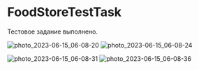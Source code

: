 # FoodStoreTestTask
Тестовое задание выполнено.

![photo_2023-06-15_06-08-20](https://github.com/shprotx/FoodStoreTestTask/assets/59147207/13081f8e-22ee-4a61-b6cf-edf3aa7d55d9)
![photo_2023-06-15_06-08-24](https://github.com/shprotx/FoodStoreTestTask/assets/59147207/daf25339-62f0-4b29-a277-978c754b6657)




![photo_2023-06-15_06-08-31](https://github.com/shprotx/FoodStoreTestTask/assets/59147207/a71ae3a4-bc72-4fbf-9b3e-8759d643e50e)
![photo_2023-06-15_06-08-36](https://github.com/shprotx/FoodStoreTestTask/assets/59147207/d2c782f9-a4a2-47b4-8f55-b2f3fa13a89a)



